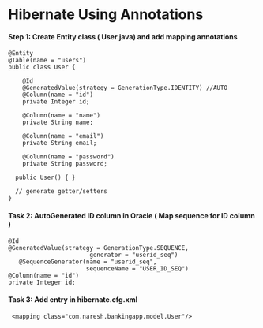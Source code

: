 # Hibernate Using Annotations

#### Step 1: Create Entity class ( User.java) and add mapping annotations
```
@Entity
@Table(name = "users")
public class User {

	@Id
	@GeneratedValue(strategy = GenerationType.IDENTITY) //AUTO
	@Column(name = "id")
	private Integer id;

	@Column(name = "name")
	private String name;

	@Column(name = "email")
	private String email;

	@Column(name = "password")
	private String password;
   
  public User() { } 
  
  // generate getter/setters
}
```

#### Task 2: AutoGenerated ID column in Oracle ( Map sequence for ID column )
```
@Id
@GeneratedValue(strategy = GenerationType.SEQUENCE, 
                       generator = "userid_seq")
   @SequenceGenerator(name = "userid_seq", 
                      sequenceName = "USER_ID_SEQ")
@Column(name = "id")
private Integer id;
```

#### Task 3: Add entry in hibernate.cfg.xml
```
 <mapping class="com.naresh.bankingapp.model.User"/>
 ```
